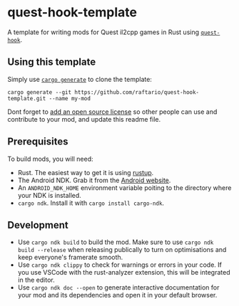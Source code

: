 # quest-hook-template

A template for writing mods for Quest il2cpp games in Rust using [`quest-hook`](https://github.com/StackDoubleFlow/quest-hook-rs).

## Using this template

Simply use [`cargo generate`](https://github.com/cargo-generate/cargo-generate) to clone the template:

```
cargo generate --git https://github.com/raftario/quest-hook-template.git --name my-mod
```

Dont forget to [add an open source license](https://choosealicense.com/) so other people can use and contribute to your mod, and update this readme file.

## Prerequisites

To build mods, you will need:

- Rust. The easiest way to get it is using [rustup](https://rustup.rs).
- The Android NDK. Grab it from the [Android website](https://developer.android.com/ndk/downloads).
- An `ANDROID_NDK_HOME` environment variable poiting to the directory where your NDK is installed.
- `cargo ndk`. Install it with `cargo install cargo-ndk`.

## Development

- Use `cargo ndk build` to build the mod. Make sure to use `cargo ndk build --release` when releasing publically to turn on optimisations and keep everyone's framerate smooth.
- Use `cargo ndk clippy` to check for warnings or errors in your code. If you use VSCode with the rust-analyzer extension, this will be integrated in the editor.
- Use `cargo ndk doc --open` to generate interactive documentation for your mod and its dependencies and open it in your default browser.
